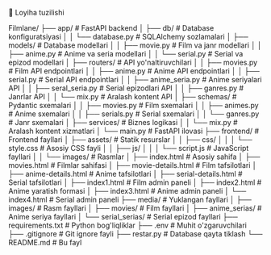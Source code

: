 📁 Loyiha tuzilishi

Filmlane/
├── app/                          # FastAPI backend
│   ├── db/                      # Database konfiguratsiyasi
│   │   └── database.py          # SQLAlchemy sozlamalari
│   ├── models/                  # Database modellari
│   │   ├── movie.py             # Film va janr modellari
│   │   ├── anime.py             # Anime va seria modellari
│   │   └── serial.py            # Serial va epizod modellari
│   ├── routers/                 # API yo'naltiruvchilari
│   │   ├── movies.py            # Film API endpointlari
│   │   ├── anime.py             # Anime API endpointlari
│   │   ├── serial.py            # Serial API endpointlari
│   │   ├── anime_seria.py       # Anime seriyalari API
│   │   ├── seral_seria.py       # Serial epizodlari API
│   │   ├── ganres.py            # Janrlar API
│   │   └── mix.py               # Aralash kontent API
│   ├── schemas/                 # Pydantic sxemalari
│   │   ├── movies.py            # Film sxemalari
│   │   ├── animes.py            # Anime sxemalari
│   │   ├── serials.py           # Serial sxemalari
│   │   └── ganres.py            # Janr sxemalari
│   ├── services/                # Biznes logikasi
│   │   └── mix.py               # Aralash kontent xizmatlari
│   └── main.py                  # FastAPI ilovasi
├── frontend/                    # Frontend fayllari
│   ├── assets/                  # Statik resurslar
│   │   ├── css/
│   │   │   └── style.css        # Asosiy CSS fayli
│   │   ├── js/
│   │   │   └── script.js        # JavaScript fayllari
│   │   └── images/              # Rasmlar
│   ├── index.html               # Asosiy sahifa
│   ├── movies.html              # Filmlar sahifasi
│   ├── movie-details.html       # Film tafsilotlari
│   ├── anime-details.html       # Anime tafsilotlari
│   ├── serial-details.html      # Serial tafsilotlari
│   ├── index1.html              # Film admin paneli
│   ├── index2.html              # Anime yaratish formasi
│   ├── index3.html              # Anime admin paneli
│   └── index4.html              # Serial admin paneli
├── media/                       # Yuklangan fayllari
│   ├── images/                  # Rasm fayllari
│   ├── movies/                  # Film fayllari
│   ├── anime_serias/            # Anime seriya fayllari
│   └── serial_serias/           # Serial epizod fayllari
├── requirements.txt             # Python bog'liqliklar
├── .env                         # Muhit o'zgaruvchilari
├── .gitignore                   # Git ignore fayli
├── restar.py                    # Database qayta tiklash
└── README.md                    # Bu fayl